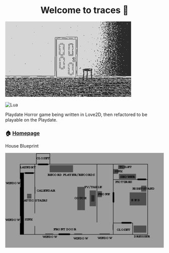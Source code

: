 <h1 align="center">Welcome to traces 👋</h1>

[![Traces](assets/images/thumbnail.png)](pics/startScreen)

![Lua](https://img.shields.io/badge/lua-%232C2D72.svg?style=for-the-badge&logo=lua&logoColor=white)

Playdate Horror game being written in Love2D, then refactored to be playable on the Playdate.

### 🏠 [Homepage](https://github.com/pk-industries/traces)

House Blueprint

[![Blueprint](pics/blueprint.png)](pics/blueprint)
